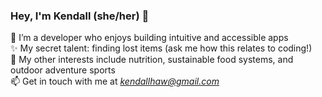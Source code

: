### Hey, I'm Kendall (she/her) 👋

🔭 I’m a developer who enjoys building intuitive and accessible apps \
✨ My secret talent: finding lost items (ask me how this relates to coding!) \
🍓 My other interests include nutrition, sustainable food systems, and outdoor adventure sports \
📫 Get in touch with me at *kendallhaw@gmail.com*
  
